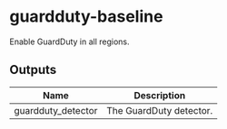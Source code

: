 # guardduty-baseline

Enable GuardDuty in all regions.

## Outputs

| Name | Description |
|------|-------------|
| guardduty_detector | The GuardDuty detector. |
